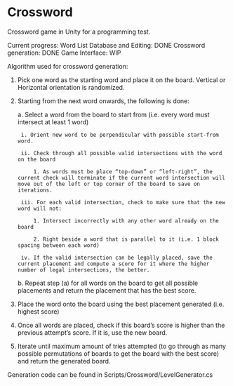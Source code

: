 # Crossword

Crossword game in Unity for a programming test.

Current progress:
Word List Database and Editing: DONE
Crossword generation: DONE
Game Interface: WIP

Algorithm used for crossword generation:
1. Pick one word as the starting word and place it on the board. Vertical or Horizontal orientation is randomized.

2. Starting from the next word onwards, the following is done:

	a. Select a word from the board to start from (i.e. every word must intersect at least 1 word)

		i. Orient new word to be perpendicular with possible start-from word.

		ii. Check through all possible valid intersections with the word on the board

			1. As words must be place “top-down” or “left-right”, the current check will terminate if the current word intersection will move out of the left or top corner of the board to save on iterations.

		iii. For each valid intersection, check to make sure that the new word will not:

			1. Intersect incorrectly with any other word already on the board

			2. Right beside a word that is parallel to it (i.e. 1 block spacing between each word)

		iv. If the valid intersection can be legally placed, save the current placement and compute a score for it where the higher number of legal intersections, the better.

	b. Repeat step (a) for all words on the board to get all possible placements and return the placement that has the best score.

3. Place the word onto the board using the best placement generated (i.e. highest score)

4. Once all words are placed, check if this board’s score is higher than the previous attempt’s score. If it is, use the new board.

5. Iterate until maximum amount of tries attempted (to go through as many possible permutations of boards to get the board with the best score) and return the generated board.

Generation code can be found in Scripts/Crossword/LevelGenerator.cs